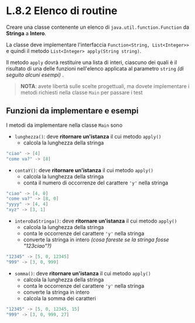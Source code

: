 # L.8.2 Elenco di routine

Creare una classe contenente un elenco di `java.util.function.Function` da **Stringa** a **Intero**.

La classe deve implementare l'interfaccia `Function<String, List<Integer>>` e quindi il metodo `List<Integer> apply(String string)`. 

Il metodo `apply` dovrà restituire una lista di interi, ciascuno dei quali è il risultato di una delle funzioni nell'elenco applicata al parametro `string`  _(di seguito alcuni esempi)_ .

> **NOTA**:
> avete libertà sulle scelte progettuali, ma dovete implementare i metodi richiesti nella classe `Main` per passare i test

## Funzioni da implementare e esempi

I metodi da implementare nella classe `Main` sono

- `lunghezza()`: deve **ritornare un'istanza** il cui metodo `apply()` 
    - calcola la lunghezza della stringa

```java
"ciao" -> [4]
"come va?" -> [8]
```

- `contaY()`: deve **ritornare un'istanza** il cui metodo `apply()` 
    - calcola la lunghezza della stringa 
    - conta il numero di occorrenze del carattere `'y'` nella stringa

```java
"ciao" -> [4, 0]
"come va?" -> [8, 0]
"yyyy" -> [4, 4]
"xyz" -> [3, 1]
```


- `interoDaStringa()`: deve **ritornare un'istanza** il cui metodo `apply()` 
    - calcola la lunghezza della stringa
    - conta le occorrenze del carattere `'y'` nella stringa
    - converte la stringa in intero _(cosa fareste se la stringa fosse "123ciao"?)_ 

```java
"12345" -> [5, 0, 12345]
"999" -> [3, 0, 999]
```


- `somma()`: deve **ritornare un'istanza** il cui metodo `apply()` 
    - calcola la lunghezza della stringa
    - conta le occorrenze del carattere `'y'` nella stringa
    - converte la stringa in intero
    - calcola la somma dei caratteri

```java
"12345" -> [5, 0, 12345, 15]
"999" -> [3, 0, 999, 27]
```





